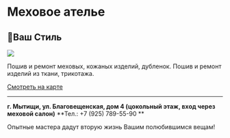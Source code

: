 # Меховое ателье
## Ваш Стиль

![](https://avatars2.githubusercontent.com/u/7931665?u=4b11e74741209b4918ff8081d72ad3e6ba1cae6c&s=140)

Пошив и ремонт меховых, кожаных изделий, дубленок.
Пошив и ремонт изделий из ткани, трикотажа.

[Смотреть на карте](http://maps.yandex.ru/-/CVrZAR2r)

***

**г. Мытищи, ул. Благовещенская, дом 4 (цокольный этаж, вход через меховой салон)**
**Тел.: +7 (925) 789-55-90 **

Опытные мастера дадут вторую жизнь Вашим полюбившимся вещам!
